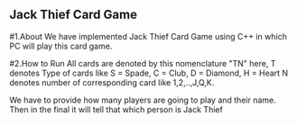 ## Jack Thief Card Game
#1.About
We have implemented Jack Thief Card Game using C++ in which PC will play this card game.

#2.How to Run 
All cards are denoted by this nomenclature "TN"
here, T denotes Type of cards like S = Spade, C = Club, D = Diamond, H = Heart
N denotes number of corresponding card like 1,2,..,J,Q,K.

We have to provide how many players are going to play and their name. 
Then in the final it will tell that which person is Jack Thief
